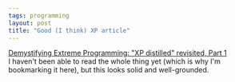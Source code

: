```yaml
---
tags: programming
layout: post
title: "Good (I think) XP article"
---
```




<a href="http://www-106.ibm.com/developerworks/java/library/j-xp0813/?loc=j">Demystifying Extreme Programming: "XP distilled" revisited, Part 1</a><br>
I haven't been able to read the whole thing yet (which is why I'm bookmarking it here), but this looks solid and well-grounded.


